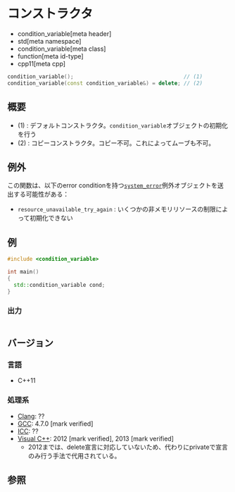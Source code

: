 # コンストラクタ
* condition_variable[meta header]
* std[meta namespace]
* condition_variable[meta class]
* function[meta id-type]
* cpp11[meta cpp]

```cpp
condition_variable();                                   // (1)
condition_variable(const condition_variable&) = delete; // (2)
```

## 概要
- (1) : デフォルトコンストラクタ。`condition_variable`オブジェクトの初期化を行う
- (2) : コピーコンストラクタ。コピー不可。これによってムーブも不可。


## 例外
この関数は、以下のerror conditionを持つ[`system_error`](/reference/system_error/system_error.md)例外オブジェクトを送出する可能性がある：

- `resource_unavailable_try_again` : いくつかの非メモリリソースの制限によって初期化できない


## 例
```cpp example
#include <condition_variable>

int main()
{
  std::condition_variable cond;
}
```

### 出力
```
```

## バージョン
### 言語
- C++11

### 処理系
- [Clang](/implementation.md#clang): ??
- [GCC](/implementation.md#gcc): 4.7.0 [mark verified]
- [ICC](/implementation.md#icc): ??
- [Visual C++](/implementation.md#visual_cpp): 2012 [mark verified], 2013 [mark verified]
	- 2012までは、delete宣言に対応していないため、代わりにprivateで宣言のみ行う手法で代用されている。

## 参照

